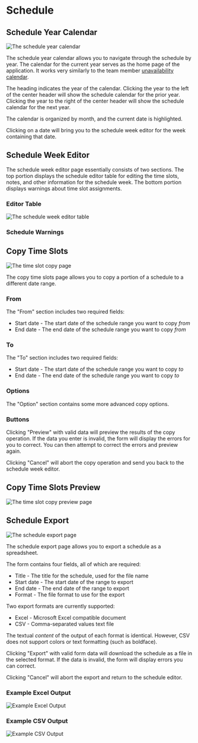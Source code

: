 # Schedule

## Schedule Year Calendar

![The schedule year calendar](./images/schedule_year.png)

The schedule year calendar allows you to navigate through the schedule by year.
The calendar for the current year serves as the home page of the application.
It works very similarly to the team member [unavailability calendar](./3.4_unavailability.md).

The heading indicates the year of the calendar.
Clicking the year to the left of the center header will show the schedule calendar for the prior year.
Clicking the year to the right of the center header will show the schedule calendar for the next year.

The calendar is organized by month, and the current date is highlighted.

Clicking on a date will bring you to the schedule week editor for the week containing that date.

## Schedule Week Editor

The schedule week editor page essentially consists of two sections.
The top portion displays the schedule editor table for editing the time slots, notes, and other information for the schedule week.
The bottom portion displays warnings about time slot assignments.

### Editor Table

![The schedule week editor table](./images/schedule_week_table.png)

### Schedule Warnings

## Copy Time Slots

![The time slot copy page](./images/schedule_copy.png)

The copy time slots page allows you to copy a portion of a schedule to a different date range.

### From

The "From" section includes two required fields:

* Start date - The start date of the schedule range you want to copy *from*
* End date - The end date of the schedule range you want to copy *from*

### To

The "To" section includes two required fields:

* Start date - The start date of the schedule range you want to copy *to*
* End date - The end date of the schedule range you want to copy *to*

### Options

The "Option" section contains some more advanced copy options.



### Buttons

Clicking "Preview" with valid data will preview the results of the copy operation.
If the data you enter is invalid, the form will display the errors for you to correct.
You can then attempt to correct the errors and preview again.

Clicking "Cancel" will abort the copy operation and send you back to the schedule week editor.

## Copy Time Slots Preview

![The time slot copy preview page](./images/schedule_copy_preview.png)

## Schedule Export

![The schedule export page](./images/schedule_export.png)

The schedule export page allows you to export a schedule as a spreadsheet.

The form contains four fields, all of which are required:

* Title - The title for the schedule, used for the file name
* Start date - The start date of the range to export
* End date - The end date of the range to export
* Format - The file format to use for the export

Two export formats are currently supported:

* Excel - Microsoft Excel compatible document
* CSV - Comma-separated values text file

The textual *content* of the output of each format is identical.
However, CSV does not support colors or text formatting (such as boldface).

Clicking "Export" with valid form data will download the schedule as a file in the selected format. If the data is invalid, the form will display errors you can correct.

Clicking "Cancel" will abort the export and return to the schedule editor.

### Example Excel Output

![Example Excel Output](./images/export/excel-example.png)

### Example CSV Output

![Example CSV Output](./images/export/csv.png)
